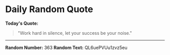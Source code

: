 # Daily Random Quote

**Today's Quote:**
> "Work hard in silence, let your success be your noise."

---

**Random Number:** 363
**Random Text:** QL6uePVUu1zvz5eu
